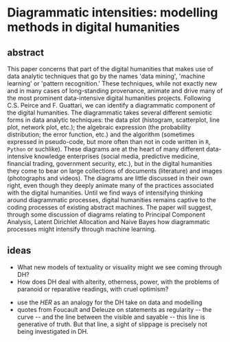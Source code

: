 # Diagrammatic intensities: modelling methods in digital humanities

## abstract
This paper concerns that part of the digital humanities that makes use of data analytic techniques that go by the names 'data mining', 'machine learning' or 'pattern recognition.'
These techniques, while not exactly new and in many cases of long-standing provenance, animate and drive many of the most prominent data-intensive digital humanities projects. 
Following C.S. Peirce and F. Guattari, we can identify a diagrammatic component of the digital humanities. 
The diagrammatic takes several different semiotic forms in data analytic techniques: the data plot (histogram, scatterplot, line plot, network plot, etc.); the algebraic expression (the probability distribution; the error function, etc.) and the algorithm (sometimes expressed in pseudo-code, but more often than not in code written in `R`, `Python` or suchlike). 
These diagrams are at the heart of many different data-intensive knowledge enterprises (social media, predictive medicine, financial trading, government security, etc.), but in the digital humanities they come to bear on large collections of documents (literature) and images (photographs and videos). 
The diagrams are little discussed in their own right, even though they deeply animate many of the practices associated with the digital humanities.
Until we find ways of intensifying thinking around diagrammatic processes, digital humanities remains captive to the coding processes of existing abstract machines. 
The paper will suggest, through some discussion of diagrams relating to Principal Component Analysis, Latent Dirichlet Allocation and Naive Bayes how diagrammatic processes might intensify through  machine learning.

## ideas

* What new models of textuality or visuality might we see coming through DH?
* How does DH deal with alterity, otherness, power, with the problems of paranoid or reparative readings, with cruel optimism?
- use the _HER_ as an analogy for the DH take on data and modelling
- quotes from Foucault and Deleuze on statements as regularity -- the curve -- and the line between the visible and sayable -- this line is generative of truth. But that line, a sight of slippage is precisely not being investigated in DH.
